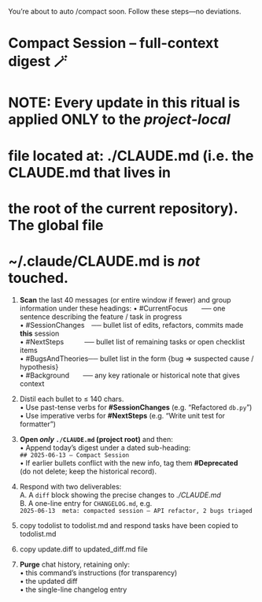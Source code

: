 You’re about to auto /compact soon. Follow these steps—no deviations.

# Compact Session – full-context digest 🪄
# NOTE: Every update in this ritual is applied ONLY to the *project-local*
#       file located at:  ./CLAUDE.md   (i.e. the CLAUDE.md that lives in
#       the root of the current repository).  The global file
#       ~/.claude/CLAUDE.md is *not* touched.

1. **Scan** the last 40 messages (or entire window if fewer) and group
   information under these headings:
   • #CurrentFocus  ── one sentence describing the feature / task in progress  
   • #SessionChanges ── bullet list of edits, refactors, commits made **this** session  
   • #NextSteps   ── bullet list of remaining tasks or open checklist items  
   • #BugsAndTheories── bullet list in the form {bug ⇒ suspected cause / hypothesis}  
   • #Background  ── any key rationale or historical note that gives context

2. Distil each bullet to ≤ 140 chars.  
   • Use past-tense verbs for **#SessionChanges** (e.g. “Refactored `db.py`”)  
   • Use imperative verbs for **#NextSteps** (e.g. “Write unit test for formatter”)

3. **Open *only* `./CLAUDE.md` (project root)** and then:  
   • Append today’s digest under a dated sub-heading:  
     `## 2025-06-13 – Compact Session`  
   • If earlier bullets conflict with the new info, tag them **#Deprecated**  
     (do not delete; keep the historical record).

4. Respond with two deliverables:  
   A. A ```diff``` block showing the precise changes to *./CLAUDE.md*  
   B. A one-line entry for `CHANGELOG.md`, e.g.  
      `2025-06-13  meta: compacted session – API refactor, 2 bugs triaged`

5.  copy todolist to todolist.md and respond tasks have been copied to todolist.md
6. copy update.diff to updated_diff.md file

6. **Purge** chat history, retaining only:  
   • this command’s instructions (for transparency)  
   • the updated diff  
   • the single-line changelog entry